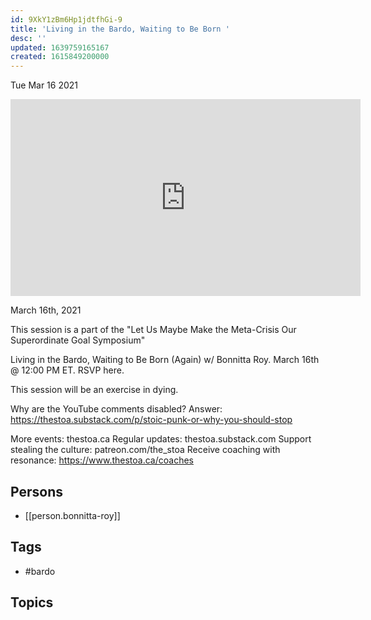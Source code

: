 ```yaml
---
id: 9XkY1zBm6Hp1jdtfhGi-9
title: 'Living in the Bardo, Waiting to Be Born '
desc: ''
updated: 1639759165167
created: 1615849200000
---
```





Tue Mar 16 2021

<iframe width="560" height="315" src="https://www.youtube.com/embed/0DqjvXcDk9E" title="Living in the Bardo, Waiting to Be Born (Again) w/ Bonnitta Roy" frameborder="0" allow="accelerometer; autoplay; clipboard-write; encrypted-media; gyroscope; picture-in-picture" allowfullscreen ></iframe>

March 16th, 2021

This session is a part of the "Let Us Maybe Make the Meta-Crisis Our Superordinate Goal Symposium"

Living in the Bardo, Waiting to Be Born (Again) w/ Bonnitta Roy. March 16th @ 12:00 PM ET. RSVP here.

This session will be an exercise in dying.

Why are the YouTube comments disabled? Answer: https://thestoa.substack.com/p/stoic-punk-or-why-you-should-stop

More events: thestoa.ca
Regular updates: thestoa.substack.com
Support stealing the culture: patreon.com/the_stoa
Receive coaching with resonance: https://www.thestoa.ca/coaches

## Persons

- [[person.bonnitta-roy]]

## Tags

- #bardo

## Topics



